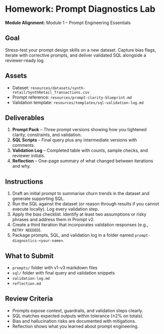 # Homework: Prompt Diagnostics Lab

**Module Alignment:** Module 1 – Prompt Engineering Essentials

## Goal

Stress-test your prompt design skills on a new dataset. Capture bias flags, iterate with corrective prompts, and deliver validated SQL alongside a reviewer-ready log.

## Assets

- Dataset: `resources/datasets/synth-retail/SynthRetail_Transactions.csv`
- Prompt reference: `resources/prompt-clarity-blueprint.md`
- Validation template: `resources/templates/sql-validation-log.md`

## Deliverables

1. **Prompt Pack** – Three prompt versions showing how you tightened clarity, constraints, and validation.
2. **SQL Scripts** – Final query plus any intermediate versions with comments.
3. **Validation Log** – Completed table with counts, sample checks, and reviewer initials.
4. **Reflection** – One-page summary of what changed between iterations and why.

## Instructions

1. Draft an initial prompt to summarise churn trends in the dataset and generate supporting SQL.
2. Run the SQL against the dataset (or reason through results if you cannot execute locally). Log every validation step.
3. Apply the bias checklist. Identify at least two assumptions or risky phrases and address them in Prompt v2.
4. Create a third iteration that incorporates validation responses (e.g., `RETRY NEEDED`).
5. Package prompts, SQL, and validation log in a folder named `prompt-diagnostics-<your-name>`.

## What to Submit

- `prompts/` folder with v1-v3 markdown files
- `sql/` folder with final query and validation snippets
- `validation-log.md`
- `reflection.md`

## Review Criteria

- Prompts expose context, guardrails, and validation steps clearly.
- SQL matches expected outputs within tolerance (±2% on totals).
- Bias and hallucination risks are documented with mitigations.
- Reflection shows what you learned about prompt engineering.
